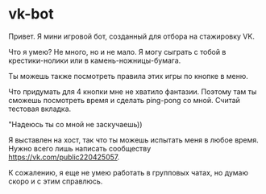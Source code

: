 # vk-bot

Привет. Я мини игровой бот, созданный для отбора на стажировку VK. 

Что я умею? Не много, но и не мало. Я могу сыграть с тобой в крестики-нолики или в камень-ножницы-бумага. 

Ты можешь также посмотреть правила этих игры по кнопке в меню. 

Что придумать для 4 кнопки мне не хватило фантазии. Поэтому там ты сможешь посмотреть время и сделать ping-pong со мной. Считай тестовая вкладка. 


"Надеюсь ты со мной не заскучаешь))

Я выставлен на хост, так что ты можешь испытать меня в любое время. Нужно всего лишь написать сообществу https://vk.com/public220425057.

К сожалению, я еще не умею работать в групповых чатах, но думаю скоро и с этим справлюсь.

